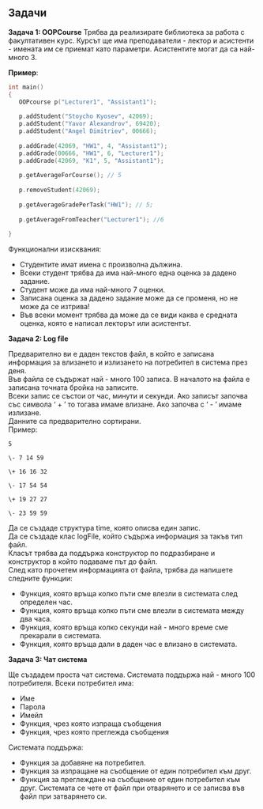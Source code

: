 ## Задачи

**Задача 1: OOPCourse**
Трябва да реализирате библиотека за работа с факултативен курс. 
Курсът ще има преподаватели - лектор и асистенти - имената им се приемат като параметри.
Асистентите могат да са най-много 3.

**Пример**:
 ```c++
int main()
{
	OOPcourse p("Lecturer1", "Assistant1");
	
	p.addStudent("Stoycho Kyosev", 42069);
	p.addStudent("Yavor Alexandrov", 69420);
	p.addStudent("Angel Dimitriev", 00666);
	
	p.addGrade(42069, "HW1", 4, "Assistant1");
	p.addGrade(00666, "HW1", 6, "Lecturer1");
	p.addGrade(42069, "K1", 5, "Assistant1");
	
	p.getAverageForCourse(); // 5
	
	p.removeStudent(42069);
	
	p.getAverageGradePerTask("HW1"); // 5;
	
	p.getAverageFromTeacher("Lecturer1"); //6
	
}
 ```

Функционални изисквания:
 - Студентите имат имена с произволна дължина.
 - Всеки студент трябва да има най-много една оценка за дадено задание.
 - Студент може да има най-много 7 оценки.
 - Записана оценка за дадено задание може да се променя, но не може да се изтрива!
 - Във всеки момент трябва да може да се види каква е средната оценка, която е написал лекторът или асистентът.
 
**Задача 2: Log file**

Предварително ви е даден текстов файл, в който е записана информация за влизането и излизането на потребител в система през деня. <br />
Във файла се съдържат най - много 100 записа. В началото на файла е записана точната бройка на записите. <br />
Всеки запис се състои от час, минути и секунди. Ако записът започва със символа ‘ + ’ то тогава имаме влизане. Ако започва с ‘ - ’ имаме излизане. <br />
Данните са предварително сортирани. <br />
Пример:
```
5

\- 7 14 59

\+ 16 16 32

\- 17 54 54

\+ 19 27 27

\- 23 59 59
```

Да се създаде структура time, която описва един запис. <br />
Да се създаде клас logFile, който съдържа информация за такъв тип файл. <br />
Класът трябва да поддържа конструктор по подразбиране и конструктор в който подаваме път до файл. <br />
След като прочетем информацията от файла, трябва да напишете следните функции:
- Функция, която връща колко пъти сме влезли в системата след определен час.
- Функция, която връща колко пъти сме влезли в системата между два часа.
- Функция, която връща колко секунди най - много време сме прекарали в системата.
- Функция, която връща дали в даден час е влизано в системата.

**Задача 3: Чат система**

Ще създадем проста чат система. Системата поддържа най - много 100 потребителя.
Всеки потребител има:
- Име
- Парола
- Имейл
- Функция, чрез която изпраща съобщения
- Функция, чрез която преглежда съобщения

Системата поддържа:
- Функция за добавяне на потребител.
- Функция за изпращане на съобщение от един потребител към друг.
- Функция за преглеждане на съобщение от един потребител към друг.
Системата се чете от файл при отварянето и се записва във файл при затварянето си.
